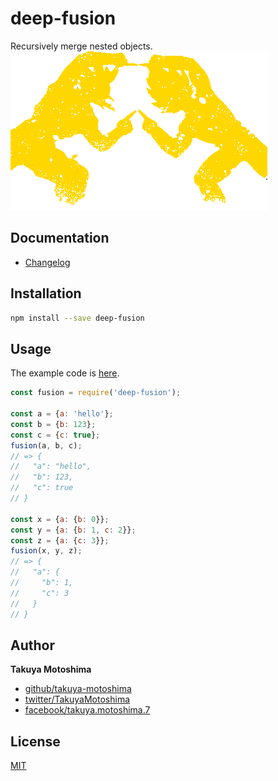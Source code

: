 # deep-fusion
Recursively merge nested objects.  
![fusion.png](fusion.png)

## Documentation
* [Changelog](CHANGELOG.md)

## Installation
```sh
npm install --save deep-fusion
```

## Usage
The example code is [here](examples/fusion.js).

```js
const fusion = require('deep-fusion');

const a = {a: 'hello'};
const b = {b: 123};
const c = {c: true};
fusion(a, b, c);
// => {
//   "a": "hello",
//   "b": 123,
//   "c": true
// }

const x = {a: {b: 0}};
const y = {a: {b: 1, c: 2}};
const z = {a: {c: 3}};
fusion(x, y, z);
// => {
//   "a": {
//     "b": 1,
//     "c": 3
//   }
// }
```

## Author
**Takuya Motoshima**

* [github/takuya-motoshima](https://github.com/takuya-motoshima)
* [twitter/TakuyaMotoshima](https://twitter.com/TakuyaMotoshima)
* [facebook/takuya.motoshima.7](https://www.facebook.com/takuya.motoshima.7)

## License
[MIT](LICENSE)